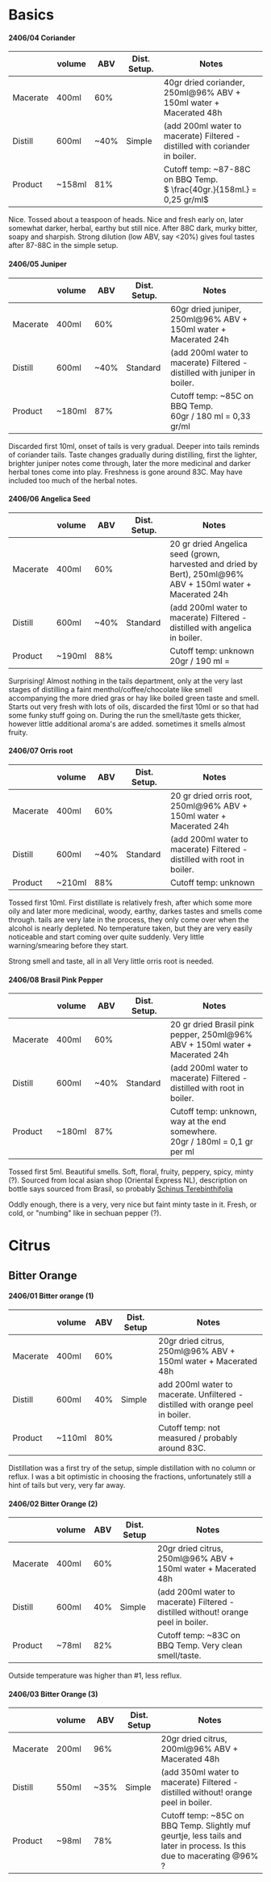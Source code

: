 # Basics

#### 2406/04 Coriander
|          | volume | ABV | Dist. Setup.  | Notes                                                                              |
|----------|--------|-----|---|------------------------------------------------------------------------------------|
| Macerate | 400ml  | 60% |   | 40gr dried coriander, 250ml@96% ABV + 150ml water + Macerated 48h                     |
| Distill  | 600ml  | ~40% |  Simple | (add 200ml water to macerate) Filtered - distilled with coriander in boiler. |
| Product  | ~158ml  | 81% |   | Cutoff temp: ~87-88C on BBQ Temp. <br /> $ \frac{40gr.}{158ml.} = 0,25 gr/ml$ |

Nice. Tossed about a teaspoon of heads. Nice and fresh early on, later somewhat darker, herbal, earthy but still nice. After 88C dark, murky bitter, soapy and sharpish. 
Strong dilution (low ABV, say <20%) gives foul tastes after 87-88C in the simple setup.

#### 2406/05 Juniper
|          | volume | ABV | Dist. Setup.  | Notes                                                                              |
|----------|--------|-----|---|------------------------------------------------------------------------------------|
| Macerate | 400ml  | 60% |   | 60gr dried juniper, 250ml@96% ABV + 150ml water + Macerated 24h                    |
| Distill  | 600ml  | ~40% |  Standard | (add 200ml water to macerate) Filtered - distilled with juniper in boiler. |
| Product  | ~180ml  | 87% |   | Cutoff temp: ~85C on BBQ Temp. <br /> 60gr / 180 ml = 0,33 gr/ml |

Discarded first 10ml, onset of tails is very gradual. Deeper into tails reminds of coriander tails. Taste changes gradually during distilling, first the lighter, brighter juniper notes come through, later the more medicinal and darker herbal tones come into play. Freshness is gone around 83C.
May have included too much of the herbal notes. 

#### 2406/06 Angelica Seed

|          | volume | ABV | Dist. Setup.  | Notes                                                                              |
|----------|--------|-----|---|------------------------------------------------------------------------------------|
| Macerate | 400ml  | 60% |   | 20 gr dried Angelica seed (grown, harvested and dried by Bert), 250ml@96% ABV + 150ml water + Macerated 24h                    |
| Distill  | 600ml  | ~40% |  Standard | (add 200ml water to macerate) Filtered - distilled with angelica in boiler. |
| Product  | ~190ml  | 88% |   | Cutoff temp: unknown <br /> 20gr / 190 ml = |

Surprising! Almost nothing in the tails department, only at the very last stages of distilling a faint menthol/coffee/chocolate like smell accompanying the more dried gras or hay like boiled green taste and smell. Starts out very fresh with lots of oils, discarded the first 10ml or so that had some funky stuff going on. 
During the run the smell/taste gets thicker, however little additional aroma's are added. sometimes it smells almost fruity. 

#### 2406/07 Orris root

|          | volume | ABV | Dist. Setup.  | Notes                                                                              |
|----------|--------|-----|---|------------------------------------------------------------------------------------|
| Macerate | 400ml  | 60% |   | 20 gr dried orris root, 250ml@96% ABV + 150ml water + Macerated 24h                    |
| Distill  | 600ml  | ~40% |  Standard | (add 200ml water to macerate) Filtered - distilled with root in boiler. |
| Product  | ~210ml  | 88% |   | Cutoff temp: unknown |

Tossed first 10ml. First distillate is relatively fresh, after which some more oily and later more medicinal, woody, earthy, darkes tastes and smells come through. tails are very late in the process, they only come over when the alcohol is nearly depleted. No temperature taken, but they are very easily noticeable and start coming over quite suddenly. Very little warning/smearing before they start. 

Strong smell and taste, all in all Very little orris root is needed. 

#### 2406/08 Brasil Pink Pepper

|          | volume | ABV | Dist. Setup.  | Notes                                                                              |
|----------|--------|-----|---|------------------------------------------------------------------------------------|
| Macerate | 400ml  | 60% |   | 20 gr dried Brasil pink pepper, 250ml@96% ABV + 150ml water + Macerated 24h                    |
| Distill  | 600ml  | ~40% |  Standard | (add 200ml water to macerate) Filtered - distilled with root in boiler. |
| Product  | ~180ml  | 87% |   | Cutoff temp: unknown, way at the end somewhere. <br /> 20gr / 180ml = 0,1 gr per ml|

Tossed first 5ml. Beautiful smells. Soft, floral, fruity, peppery, spicy, minty (?). Sourced from local asian shop (Oriental Express NL), description on bottle says sourced from Brasil, so probably [Schinus Terebinthifolia](https://en.wikipedia.org/wiki/Schinus_terebinthifolia "Wikipedia: Schinus Terebinthifolia")

Oddly enough, there is a very, very nice but faint minty taste in it. Fresh, or cold, or "numbing" like in sechuan pepper (?).


# Citrus

##  Bitter Orange

#### 2406/01 Bitter orange (1)
|          | volume | ABV | Dist. Setup  | Notes                                                                            |
|----------|--------|-----|---|----------------------------------------------------------------------------------|
| Macerate | 400ml  | 60% |   | 20gr dried citrus, 250ml@96% ABV + 150ml water + Macerated 48h                |
| Distill  | 600ml  | 40% | Simple  | add 200ml water to macerate. Unfiltered - distilled with orange peel in boiler. |
| Product  | ~110ml | 80% |   | Cutoff temp: not measured / probably around 83C.           |

Distillation was a first try of the setup, simple distillation with no column or reflux.
I was a bit optimistic in choosing the fractions, unfortunately still a hint of tails but very, very far away. 

#### 2406/02 Bitter Orange (2)
|          | volume | ABV | Dist. Setup  | Notes                                                                              |
|----------|--------|-----|---|------------------------------------------------------------------------------------|
| Macerate | 400ml  | 60% |   | 20gr dried citrus, 250ml@96% ABV + 150ml water + Macerated 48h                     |
| Distill  | 600ml  | 40% | Simple  | (add 200ml water to macerate) Filtered - distilled without! orange peel in boiler. |
| Product  | ~78ml  | 82% |   | Cutoff temp: ~83C on BBQ Temp. Very clean smell/taste.                                         |

Outside temperature was higher than #1, less reflux. 

#### 2406/03 Bitter Orange (3)
|          | volume | ABV | Dist. Setup  | Notes                                                                              |
|----------|--------|-----|---|------------------------------------------------------------------------------------|
| Macerate | 200ml  | 96% |   | 20gr dried citrus, 200ml@96% ABV + Macerated 48h                     |
| Distill  | 550ml  | ~35% | Simple  | (add 350ml water to macerate) Filtered - distilled without! orange peel in boiler. |
| Product  | ~98ml  | 78% |   | Cutoff temp: ~85C on BBQ Temp. Slightly muf geurtje, less tails and later in process. Is this due to macerating @96% ? |

